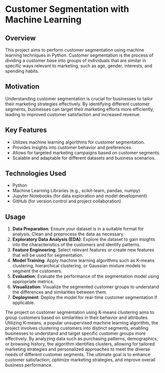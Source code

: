 

# Customer Segmentation with Machine Learning

## Overview

This project aims to perform customer segmentation using machine learning techniques in Python. Customer segmentation is the process of dividing a customer base into groups of individuals that are similar in specific ways relevant to marketing, such as age, gender, interests, and spending habits.

## Motivation

Understanding customer segmentation is crucial for businesses to tailor their marketing strategies effectively. By identifying different customer segments, businesses can target their marketing efforts more efficiently, leading to improved customer satisfaction and increased revenue.

## Key Features

- Utilizes machine learning algorithms for customer segmentation.
- Provides insights into customer behavior and preferences.
- Allows for targeted marketing campaigns based on customer segments.
- Scalable and adaptable for different datasets and business scenarios.

## Technologies Used

- Python
- Machine Learning Libraries (e.g., scikit-learn, pandas, numpy)
- Jupyter Notebooks (for data exploration and model development)
- GitHub (for version control and project collaboration)

## Usage

1. **Data Preparation**: Ensure your dataset is in a suitable format for analysis. Clean and preprocess the data as necessary.
2. **Exploratory Data Analysis (EDA)**: Explore the dataset to gain insights into the characteristics of the customers and identify patterns.
3. **Feature Engineering**: Select relevant features or create new features that will be used for segmentation.
4. **Model Training**: Apply machine learning algorithms such as K-means clustering, hierarchical clustering, or Gaussian mixture models to segment the customers.
5. **Evaluation**: Evaluate the performance of the segmentation model using appropriate metrics.
6. **Visualization**: Visualize the segmented customer groups to understand the differences and similarities between them.
7. **Deployment**: Deploy the model for real-time customer segmentation if applicable.

The project on customer segmentation using K-means clustering aims to group customers based on similarities in their behavior
and attributes. Utilizing K-means, a popular unsupervised machine learning algorithm, the project involves clustering customers
into distinct segments, enabling businesses to understand and target specific customer groups more effectively. By analyzing data
such as purchasing patterns, demographics, or browsing history, the algorithm identifies clusters, allowing for tailored marketing
strategies and personalized approaches to meet the diverse needs of different customer segments. The ultimate goal is to enhance customer
satisfaction, optimize marketing strategies, and improve overall business performance.
